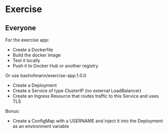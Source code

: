 # Exercise

## Everyone

For the exercise app:

* Create a Dockerfile
* Build the docker image
* Test it locally
* Push it to Docker Hub or another registry

Or use bashofmann/exercise-app:1.0.0

* Create a Deployment
* Create a Service of type ClusterIP (no external LoadBalancer)
* Create an Ingress Resource that routes traffic to this Service and uses TLS

Bonus:

* Create a ConfigMap with a USERNAME and inject it into the Deployment as an environment variable
